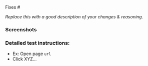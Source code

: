 Fixes #

_Replace this with a good description of your changes & reasoning._

### Screenshots

### Detailed test instructions:

- Ex: Open page `url`
- Click XYZ…
